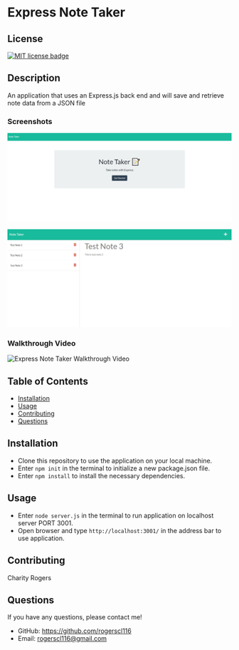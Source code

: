 # Express Note Taker

  ## License
  <a href="https://opensource.org/licenses/MIT"><img src="https://img.shields.io/badge/License-MIT-yellow" alt="MIT license badge"/></a>

  ## Description
  An application that uses an Express.js back end and will save and retrieve note data from a JSON file

  ### Screenshots
  ![Express Note Taker Screenshot 1](./public/assets/images/note-taker-screenshot1.jpg)

  ![Express Note Taker Screenshot 2](./public/assets/images/note-taker-screenshot2.jpg)

  ### Walkthrough Video

  ![Express Note Taker Walkthrough Video](./public/assets/videos/express-note-taker.gif)

  ## Table of Contents
  * [Installation](#installation)
  * [Usage](#usage)
  * [Contributing](#contributing)
  * [Questions](#questions)
        
  ## Installation
   - Clone this repository to use the application on your local machine.
   - Enter `npm init` in the terminal to initialize a new package.json file.
   - Enter `npm install` to install the necessary dependencies.
   
  ## Usage
  - Enter `node server.js` in the terminal to run application on localhost server PORT 3001.
  - Open browser and type `http://localhost:3001/` in the address bar to use application.

  ## Contributing
  Charity Rogers

  ## Questions
  If you have any questions, please contact me!

  - GitHub: https://github.com/rogerscl116
  - Email: rogerscl116@gmail.com 
